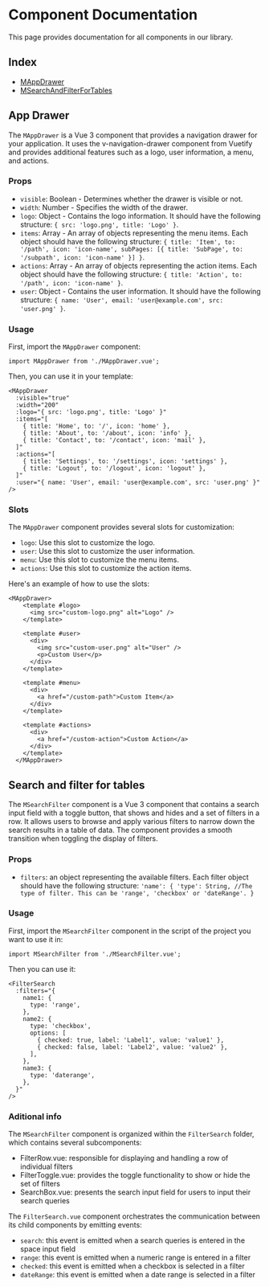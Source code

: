 # Component Documentation

This page provides documentation for all components in our library.

## Index

- [MAppDrawer](#app-drawer)
- [MSearchAndFilterForTables](#search-and-filter-for-tables)

## App Drawer

The `MAppDrawer` is a Vue 3 component that provides a navigation drawer for your application. It uses the v-navigation-drawer component from Vuetify and provides additional features such as a logo, user information, a menu, and actions.

### Props

- `visible`: Boolean - Determines whether the drawer is visible or not.
- `width`: Number - Specifies the width of the drawer.
- `logo`: Object - Contains the logo information. It should have the following structure: `{ src: 'logo.png', title: 'Logo' }`.
- `items`: Array - An array of objects representing the menu items. Each object should have the following structure: `{ title: 'Item', to: '/path', icon: 'icon-name', subPages: [{ title: 'SubPage', to: '/subpath', icon: 'icon-name' }] }`.
- `actions`: Array - An array of objects representing the action items. Each object should have the following structure: `{ title: 'Action', to: '/path', icon: 'icon-name' }`.
- `user`: Object - Contains the user information. It should have the following structure: `{ name: 'User', email: 'user@example.com', src: 'user.png' }`.

### Usage

First, import the `MAppDrawer` component:

```vue
import MAppDrawer from './MAppDrawer.vue';
```

Then, you can use it in your template:

```vue
<MAppDrawer
  :visible="true"
  :width="200"
  :logo="{ src: 'logo.png', title: 'Logo' }"
  :items="[
    { title: 'Home', to: '/', icon: 'home' },
    { title: 'About', to: '/about', icon: 'info' },
    { title: 'Contact', to: '/contact', icon: 'mail' },
  ]"
  :actions="[
    { title: 'Settings', to: '/settings', icon: 'settings' },
    { title: 'Logout', to: '/logout', icon: 'logout' },
  ]"
  :user="{ name: 'User', email: 'user@example.com', src: 'user.png' }"
/>
```

### Slots

The `MAppDrawer` component provides several slots for customization:

- `logo`: Use this slot to customize the logo.
- `user`: Use this slot to customize the user information.
- `menu`: Use this slot to customize the menu items.
- `actions`: Use this slot to customize the action items.

Here's an example of how to use the slots:

```vue
<MAppDrawer>
    <template #logo>
      <img src="custom-logo.png" alt="Logo" />
    </template>

    <template #user>
      <div>
        <img src="custom-user.png" alt="User" />
        <p>Custom User</p>
      </div>
    </template>

    <template #menu>
      <div>
        <a href="/custom-path">Custom Item</a>
      </div>
    </template>

    <template #actions>
      <div>
        <a href="/custom-action">Custom Action</a>
      </div>
    </template>
  </MAppDrawer>
```

## Search and filter for tables

The `MSearchFilter` component is a Vue 3 component that contains a search input field with a toggle button, that shows and hides and a set of filters in a row.
It allows users to browse and apply various filters to narrow down the search results in a table of data.
The component provides a smooth transition when toggling the display of filters.

### Props

- `filters`: an object representing the available filters. Each filter object should have the following structure:
  `'name': { 'type': String, //The type of filter. This can be 'range', 'checkbox' or 'dateRange'. }`

### Usage

First, import the `MSearchFilter` component in the script of the project you want to use it in:

```vue
import MSearchFilter from './MSearchFilter.vue';
```

Then you can use it:

```vue
<FilterSearch
  :filters="{
    name1: {
      type: 'range',
    },
    name2: {
      type: 'checkbox',
      options: [
        { checked: true, label: 'Label1', value: 'value1' },
        { checked: false, label: 'Label2', value: 'value2' },
      ],
    },
    name3: {
      type: 'daterange',
    },
  }"
/>
```

### Aditional info

The `MSearchFilter` component is organized within the `FilterSearch` folder, which contains several subcomponents:

- FilterRow.vue: responsible for displaying and handling a row of individual filters
- FilterToggle.vue: provides the toggle functionality to show or hide the set of filters
- SearchBox.vue: presents the search input field for users to input their search queries

The `FilterSearch.vue` component orchestrates the communication between its child components by emitting events:

- `search`: this event is emitted when a search queries is entered in the space input field
- `range`: this event is emitted when a numeric range is entered in a filter
- `checked`: this event is emitted when a checkbox is selected in a filter
- `dateRange`: this event is emitted when a date range is selected in a filter
